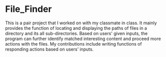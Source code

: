 # File_Finder
This is a pair project that I worked on with my classmate in class. 
It mainly provides the function of locating and displaying the paths of files in a directory and its all sub-directories. 
Based on users' given inputs, the program can further identify matched interesting content and proceed more actions with the files. 
My contributions include writing functions of responding actions based on users’ inputs.
